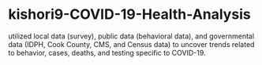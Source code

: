 # kishori9-COVID-19-Health-Analysis
 utilized local data (survey), public data (behavioral data), and governmental data (IDPH, Cook County, CMS, and Census data) to uncover trends related to behavior, cases, deaths, and testing specific to COVID-19.

